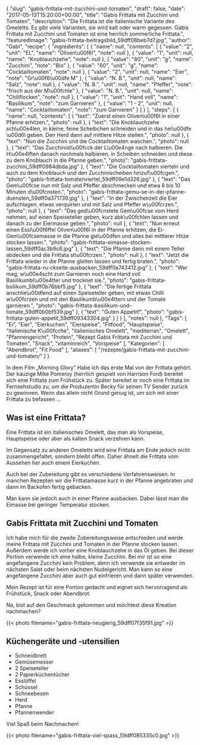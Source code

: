 {
    "slug": "gabis-frittata-mit-zucchini-und-tomaten",
    "draft": false,
    "date": "2017-05-13T15:20:00+00:00",
    "title": "Gabis Frittata mit Zucchini und Tomaten",
    "description": "Die Frittata ist die italienische Variante des Omeletts. Es gibt viele Varianten, sie wird kalt oder warm gegessen. Gabis Frittata mit Zucchini und Tomaten ist eine herrlich sommerliche Frittata.",
    "featuredImage": "gabis-frittata-beitragsbild_59dff08beb7d7.jpg",
    "author": "Gabi",
    "recipe": {
        "ingredients": [
            {
                "name": null,
                "contents": [
                    {
                        "value": "2",
                        "unit": "EL",
                        "name": "Oliven\u00f6l",
                        "note": null
                    },
                    {
                        "value": "1",
                        "unit": null,
                        "name": "Knoblauchzehe",
                        "note": null
                    },
                    {
                        "value": "80",
                        "unit": "g",
                        "name": "Zucchini",
                        "note": "Bio"
                    },
                    {
                        "value": "60",
                        "unit": "g",
                        "name": "Cocktailtomaten",
                        "note": null
                    },
                    {
                        "value": "2",
                        "unit": null,
                        "name": "Eier",
                        "note": "Gr\u00f6\u00dfe M"
                    },
                    {
                        "value": "N. B.",
                        "unit": null,
                        "name": "Salz",
                        "note": null
                    },
                    {
                        "value": "N. B.",
                        "unit": null,
                        "name": "Pfeffer",
                        "note": "frisch aus der M\u00fchle"
                    },
                    {
                        "value": "N. B.",
                        "unit": null,
                        "name": "Chiliflocken",
                        "note": null
                    },
                    {
                        "value": "1",
                        "unit": "Hand voll",
                        "name": "Basilikum",
                        "note": "zum Garnieren"
                    },
                    {
                        "value": "1 - 2",
                        "unit": null,
                        "name": "Cocktailtomaten",
                        "note": "zum Garnieren"
                    }
                ]
            }
        ],
        "steps": [
            {
                "name": null,
                "contents": [
                    {
                        "text": "Zuerst einen Oliven\u00f6l in einer Pfanne erhitzen.",
                        "photo": null
                    },
                    {
                        "text": "Die Knoblauchzehe sch\u00e4len, in kleine, feine Scheibchen schneiden und in das hei\u00dfe \u00d6l geben. Den Herd dann auf mittlere Hitze stellen.",
                        "photo": null
                    },
                    {
                        "text": "Nun die Zucchini und die Cocktailtomaten waschen.",
                        "photo": null
                    },
                    {
                        "text": "Das Zucchinist\u00fcck der L\u00e4nge nach halbieren. Die H\u00e4lften danach nochmals halbieren, in Scheiben schneiden und diese zu dem Knoblauch in die Pfanne geben.",
                        "photo": "gabis-frittata-zucchini_59dff0984dbda.jpg"
                    },
                    {
                        "text": "Die Cocktailtomaten vierteln und auch zu dem Knoblauch und den Zucchinischeiben hinzuf\u00fcgen.",
                        "photo": "gabis-frittata-tomatenviertel_59dff09e1d326.jpg"
                    },
                    {
                        "text": "Das Gem\u00fcse nun mit Salz und Pfeffer abschmecken und etwa 8 bis 10 Minuten d\u00fcnsten.",
                        "photo": "gabis-frittata-gemu-se-in-der-pfanne-duensten_59dff0a371739.jpg"
                    },
                    {
                        "text": "In der Zwischenzeit die Eier aufschlagen, etwas verquirlen und mit Salz und Pfeffer w\u00fcrzen.",
                        "photo": null
                    },
                    {
                        "text": "Das ged\u00fcnstete Gem\u00fcse vom Herd nehmen, auf einen Speiseteller geben, kurz abk\u00fchlen lassen und danach zu der Eiermasse geben.",
                        "photo": null
                    },
                    {
                        "text": "Nun erneut einen Essl\u00f6ffel Oliven\u00f6l in der Pfanne erhitzen, die Ei-Gem\u00fcsemasse in die Pfanne gie\u00dfen und alles bei mittlerer Hitze stocken lassen.",
                        "photo": "gabis-frittata-eimasse-stocken-lassen_59dff0ac3b9c6.jpg"
                    },
                    {
                        "text": "Die Pfanne dann mit einem Teller abdecken und die Frittata st\u00fcrzen.",
                        "photo": null
                    },
                    {
                        "text": "Jetzt die Frittata wieder in die Pfanne gleiten lassen und fertig braten.",
                        "photo": "gabis-frittata-ru-ckseite-ausbacken_59dff0a743412.jpg"
                    },
                    {
                        "text": "Wer mag, w\u00e4scht zum Garnieren noch eine Hand voll Basilikumbl\u00e4tter und trocknet sie.",
                        "photo": "gabis-frittata-bsilikum_59dff0b76bbf5.jpg"
                    },
                    {
                        "text": "Die fertige Frittata anschlie\u00dfend auf einen Speiseteller geben, mit etwas Chilli w\u00fcrzen und mit den Basilikumb\u00e4ttern und der Tomate garnieren.",
                        "photo": "gabis-frittata-basilikum-und-tomate_59dff0b0bf539.jpg"
                    },
                    {
                        "text": "Guten Appetit!",
                        "photo": "gabis-frittata-guten-appetit_59dff09343304.jpg"
                    }
                ]
            }
        ],
        "notes": null
    },
    "Tags": [
        "Ei",
        "Eier",
        "Eierkuchen",
        "Eierspeise",
        "Fitfood",
        "Hauptspeise",
        "italienische K\u00fcche",
        "italienisches Omelett",
        "mediterran",
        "Omelett",
        "Pfannengericht",
        "Protein",
        "Rezept Gabis Frittata mit Zucchini und Tomaten",
        "Snack",
        "vitaminreich",
        "Vorspeise"
    ],
    "Kategorien": [
        "Abendbrot",
        "Fit Food"
    ],
    "aliases": [
        "\/rezepte\/gabis-frittata-mit-zucchini-und-tomaten\/"
    ]
}

In dem Film &#8222;Morning Glory&#8220; Habe ich das erste Mal von der Frittata gehört. Der kauzige Mike Pomeroy (herrlich gespielt von Harrison Ford) bereitet sich eine Frittata zum Frühstück zu. Später bereitet er noch eine Frittata im Fernsehstudio zu, um die Produzentin Becky für seinen TV Sender zurück zu gewinnen. Wenn das allein nicht Grund genug ist, um sich mit einer Frittata zu befassen &#8230;

## Was ist eine Frittata?

Eine Frittata ist ein italienisches Omelett, das man als Vorspeise, Hauptspeise oder aber als kalten Snack verzehren kann.

Im Gegensatz zu anderen Omeletts wird eine Frittata am Ende jedoch nicht zusammengefaltet, sondern bleibt offen. Daher ähnelt die Frittata vom Aussehen her auch einem Eierkuchen.

Auch bei der Zubereitung gibt es verschiedene Verfahrensweisen. In manchen Rezepten wir die Frittatamasse kurz in der Pfanne angebraten und dann im Backofen fertig gebacken.

Man kann sie jedoch auch in einer Pfanne ausbacken. Dabei lässt man die Eimasse bei geringer Temperatur stocken.

## Gabis Frittata mit Zucchini und Tomaten

Ich habe mich für die zweite Zubereitungsweise entschieden und werde meine Frittata mit Zucchini und Tomaten in der Pfanne stocken lassen. Außerdem werde ich vorher eine Knoblauchzehe in das Öl geben. Bei dieser Portion verwende ich eine halbe, kleine Zucchini. Bei mir ist so eine angefangene Zucchini kein Problem, denn ich verwende sie entweder im nächsten Salat oder beim nächsten Nudelgericht. Man kann so eine angefangene Zucchini aber auch gut einfrieren und dann später verwenden.

Mein Rezept ist für eine Portion gedacht und eignet sich hervorragend als Frühstück, Snack oder Abendbrot.

Na, bist auf den Geschmack gekommen und möchtest diese Kreation nachmachen?

{{< photo filename="gabis-frittata-neugierig_59dff07f35f91.jpg" >}}

## Küchengeräte und -utensilien

 * Schneidbrett
 * Gemüsemesser
 * 2 Speiseteller
 * 2 Papierküchentücher
 * Esslöffel
 * Schüssel
 * Schneebesen
 * Herd
 * Pfanne
 * Pfannenwender

Viel Spaß beim Nachmachen!

{{< photo filename="gabis-frittata-viel-spass_59dff085335c0.jpg" >}}